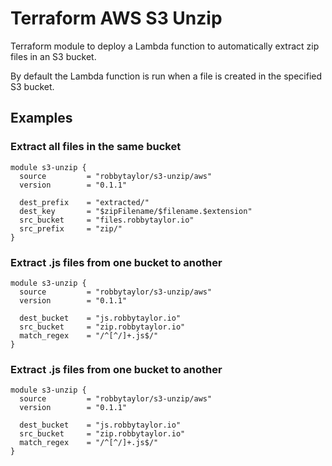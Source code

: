 # Terraform AWS S3 Unzip
Terraform module to deploy a Lambda function to automatically extract zip files in an S3 bucket.

By default the Lambda function is run when a file is created in the specified S3 bucket.

## Examples

### Extract all files in the same bucket

```
module s3-unzip {
  source         = "robbytaylor/s3-unzip/aws"
  version        = "0.1.1"

  dest_prefix    = "extracted/"
  dest_key       = "$zipFilename/$filename.$extension"
  src_bucket     = "files.robbytaylor.io"
  src_prefix     = "zip/"
}
```

### Extract .js files from one bucket to another

```
module s3-unzip {
  source         = "robbytaylor/s3-unzip/aws"
  version        = "0.1.1"

  dest_bucket    = "js.robbytaylor.io"
  src_bucket     = "zip.robbytaylor.io"
  match_regex    = "/^[^/]+.js$/"
}
```

### Extract .js files from one bucket to another

```
module s3-unzip {
  source         = "robbytaylor/s3-unzip/aws"
  version        = "0.1.1"

  dest_bucket    = "js.robbytaylor.io"
  src_bucket     = "zip.robbytaylor.io"
  match_regex    = "/^[^/]+.js$/"
}
```
